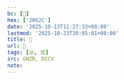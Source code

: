```yaml
---
bc: [𠘬]
hex: ['2062C']
date: '2025-10-13T11:27:33+08:00'
lastmod: '2025-10-23T20:05:01+08:00'
title: 󰘘
url: 󰘘
tags: [从, 從]
src: GHZR, DCCV
note:
---
```

